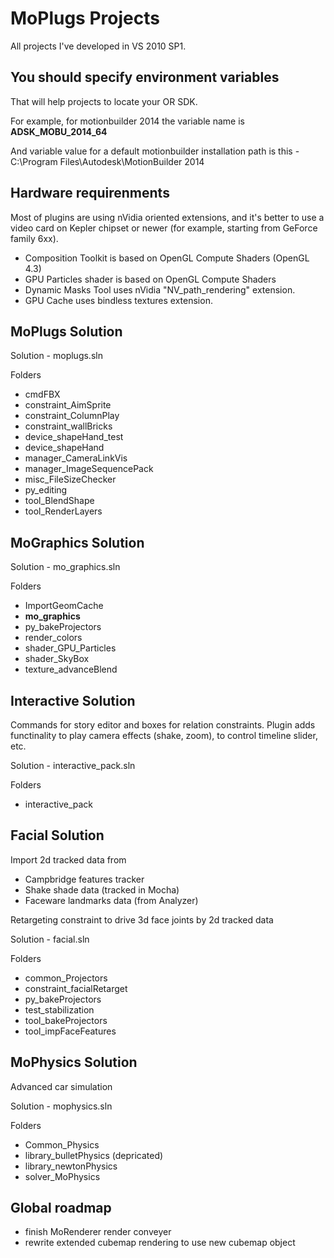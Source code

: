 # MoPlugs Projects #

All projects I've developed in VS 2010 SP1.

## You should specify environment variables ##

That will help projects to locate your OR SDK.

For example, for motionbuilder 2014 the variable name is **ADSK_MOBU_2014_64**

And variable value for a default motionbuilder installation path is this - C:\Program Files\Autodesk\MotionBuilder 2014

## Hardware requirenments ##

Most of plugins are using nVidia oriented extensions, and it's better to use a video card on Kepler chipset or newer (for example, starting from GeForce family 6xx).

- Composition Toolkit is based on OpenGL Compute Shaders (OpenGL 4.3)
- GPU Particles shader is based on OpenGL Compute Shaders
- Dynamic Masks Tool uses nVidia "NV_path_rendering" extension.
- GPU Cache uses bindless textures extension.

## MoPlugs Solution ##

Solution - moplugs.sln

Folders
* cmdFBX
* constraint_AimSprite
* constraint_ColumnPlay
* constraint_wallBricks
* device_shapeHand_test
* device_shapeHand
* manager_CameraLinkVis
* manager_ImageSequencePack
* misc_FileSizeChecker
* py_editing
* tool_BlendShape
* tool_RenderLayers

## MoGraphics Solution ##

Solution - mo_graphics.sln

Folders
* ImportGeomCache
* **mo_graphics**
* py_bakeProjectors
* render_colors
* shader_GPU_Particles
* shader_SkyBox
* texture_advanceBlend

## Interactive Solution ##

 Commands for story editor and boxes for relation constraints.
Plugin adds functinality to play camera effects (shake, zoom), to control timeline slider, etc. 

Solution - interactive_pack.sln

Folders
* interactive_pack

## Facial Solution ##

Import 2d tracked data from

- Campbridge features tracker
- Shake shade data (tracked in Mocha)
- Faceware landmarks data (from Analyzer)

Retargeting constraint to drive 3d face joints by 2d tracked data

Solution - facial.sln

Folders
* common_Projectors
* constraint_facialRetarget
* py_bakeProjectors
* test_stabilization
* tool_bakeProjectors
* tool_impFaceFeatures

## MoPhysics Solution ##

 Advanced car simulation
 
 Solution - mophysics.sln
 
 Folders
 * Common_Physics
 * library_bulletPhysics (depricated)
 * library_newtonPhysics
 * solver_MoPhysics
 
 
## Global roadmap ##

- finish MoRenderer render conveyer
- rewrite extended cubemap rendering to use new cubemap object
